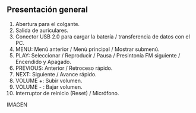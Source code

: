 ## Presentación general

1. Abertura para el colgante.
2. Salida de auriculares.
3. Conector USB 2.0 para cargar la batería / transferencia de datos con el PC.
4. MENU: Menú anterior / Menú principal / Mostrar submenú.
5. PLAY: Seleccionar / Reproducir / Pausa / Presintonía FM siguiente / Encendido y Apagado.
6. PREVIOUS: Anterior / Retroceso rápido.
7. NEXT: Siguiente / Avance rápido.
8. VOLUME +: Subir volumen.
9. VOLUME - : Bajar volumen.
10. Interruptor de reinicio (Reset) / Micrófono.


IMAGEN
